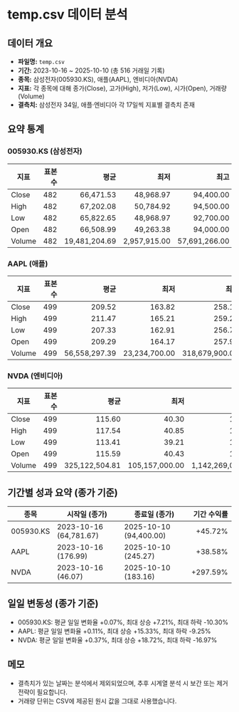 # temp.csv 데이터 분석

## 데이터 개요
- **파일명:** `temp.csv`
- **기간:** 2023-10-16 ~ 2025-10-10 (총 516 거래일 기록)
- **종목:** 삼성전자(005930.KS), 애플(AAPL), 엔비디아(NVDA)
- **지표:** 각 종목에 대해 종가(Close), 고가(High), 저가(Low), 시가(Open), 거래량(Volume)
- **결측치:** 삼성전자 34일, 애플·엔비디아 각 17일씩 지표별 결측치 존재

## 요약 통계
### 005930.KS (삼성전자)
| 지표 | 표본 수 | 평균 | 최저 | 최고 |
| --- | ---: | ---: | ---: | ---: |
| Close | 482 | 66,471.53 | 48,968.97 | 94,400.00 |
| High  | 482 | 67,202.08 | 50,784.92 | 94,500.00 |
| Low   | 482 | 65,822.65 | 48,968.97 | 92,700.00 |
| Open  | 482 | 66,508.99 | 49,263.38 | 94,000.00 |
| Volume | 482 | 19,481,204.69 | 2,957,915.00 | 57,691,266.00 |

### AAPL (애플)
| 지표 | 표본 수 | 평균 | 최저 | 최고 |
| --- | ---: | ---: | ---: | ---: |
| Close | 499 | 209.52 | 163.82 | 258.10 |
| High  | 499 | 211.47 | 165.21 | 259.24 |
| Low   | 499 | 207.33 | 162.91 | 256.72 |
| Open  | 499 | 209.29 | 164.17 | 257.99 |
| Volume | 499 | 56,558,297.39 | 23,234,700.00 | 318,679,900.00 |

### NVDA (엔비디아)
| 지표 | 표본 수 | 평균 | 최저 | 최고 |
| --- | ---: | ---: | ---: | ---: |
| Close | 499 | 115.60 | 40.30 | 192.57 |
| High  | 499 | 117.54 | 40.85 | 195.62 |
| Low   | 499 | 113.41 | 39.21 | 191.06 |
| Open  | 499 | 115.59 | 40.43 | 193.51 |
| Volume | 499 | 325,122,504.81 | 105,157,000.00 | 1,142,269,000.00 |

## 기간별 성과 요약 (종가 기준)
| 종목 | 시작일 (종가) | 종료일 (종가) | 기간 수익률 |
| --- | --- | --- | ---: |
| 005930.KS | 2023-10-16 (64,781.67) | 2025-10-10 (94,400.00) | +45.72% |
| AAPL | 2023-10-16 (176.99) | 2025-10-10 (245.27) | +38.58% |
| NVDA | 2023-10-16 (46.07) | 2025-10-10 (183.16) | +297.59% |

## 일일 변동성 (종가 기준)
- 005930.KS: 평균 일일 변화율 +0.07%, 최대 상승 +7.21%, 최대 하락 -10.30%
- AAPL: 평균 일일 변화율 +0.11%, 최대 상승 +15.33%, 최대 하락 -9.25%
- NVDA: 평균 일일 변화율 +0.37%, 최대 상승 +18.72%, 최대 하락 -16.97%

## 메모
- 결측치가 있는 날짜는 분석에서 제외되었으며, 추후 시계열 분석 시 보간 또는 제거 전략이 필요합니다.
- 거래량 단위는 CSV에 제공된 원시 값을 그대로 사용했습니다.
